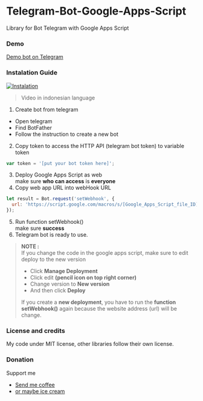 # Telegram-Bot-Google-Apps-Script
Library for Bot Telegram with Google Apps Script

### Demo
[Demo bot on Telegram](http://t.me/FahroniGantengBot) 

### Instalation Guide
[![Instalation](http://img.youtube.com/vi/BxP9oMzFRhs/0.jpg)](https://youtu.be/BxP9oMzFRhs)
> Video in indonesian language

1. Create bot from telegram
  - Open telegram
  - Find BotFather
  - Follow the instruction to create a new bot
2. Copy token to access the HTTP API (telegram bot token) to variable token
  ```javascript
  var token = '[put your bot token here]';
  ```
3. Deploy Google Apps Script as web  
  make sure **who can access** is **everyone**
4. Copy web app URL into webHook URL
  ```javascript
  let result = Bot.request('setWebhook', {
    url: 'https://script.google.com/macros/s/[Google_Apps_Script_file_ID]/exec'
  });
  ```
5. Run function setWebhook()  
  make sure **success**
6. Telegram bot is ready to use.

> **NOTE :**  
> If you change the code in the google apps script, make sure to edit deploy to the new version  
> - Click **Manage Deployment**
> - Click edit **(pencil icon on top right corner)**
> - Change version to **New version**
> - And then click **Deploy**
>   
> If you create a **new deployment**, you have to run the **function setWebhook()** again because the website address (url) will be change.

### License and credits
My code under MIT license, other libraries follow their own license.

### Donation  
Support me  
- [Send me coffee](https://sociabuzz.com/fahroniganteng/tribe)
- [or maybe ice cream](https://trakteer.id/fahroniganteng/tip) 



